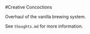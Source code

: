 #Creative Concoctions

Overhaul of the vanilla brewing system.

See `thoughts.md` for more information.